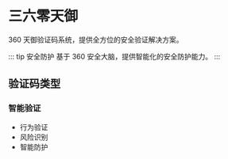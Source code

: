 # 三六零天御

360 天御验证码系统，提供全方位的安全验证解决方案。

::: tip 安全防护
基于 360 安全大脑，提供智能化的安全防护能力。
:::

## 验证码类型

### 智能验证
- 行为验证
- 风险识别
- 智能防护 